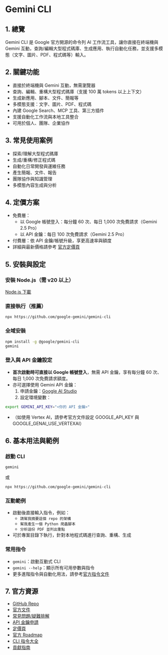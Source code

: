 # Gemini CLI

## 1. 總覽
Gemini CLI 是 Google 官方開源的命令列 AI 工作流工具，讓你直接在終端機與 Gemini 互動，查詢/編輯大型程式碼庫、生成應用、執行自動化任務，並支援多模態（文字、圖片、PDF、程式碼等）輸入。

## 2. 關鍵功能
- 直接於終端機與 Gemini 互動，無需瀏覽器
- 查詢、編輯、重構大型程式碼庫（支援 100 萬 tokens 以上上下文）
- 生成新應用、腳本、文件、簡報等
- 多模態支援：文字、圖片、PDF、程式碼
- 內建 Google Search、MCP 工具、第三方插件
- 支援自動化工作流與本地工具整合
- 可用於個人、團隊、企業協作

## 3. 常見使用案例
- 探索/理解大型程式碼庫
- 生成/重構/修正程式碼
- 自動化日常開發與運維任務
- 產生簡報、文件、報告
- 團隊協作與知識管理
- 多模態內容生成與分析

## 4. 定價方案
- 免費層：
  - 以 Google 帳號登入：每分鐘 60 次、每日 1,000 次免費請求（Gemini 2.5 Pro）
  - 以 API 金鑰：每日 100 次免費請求（Gemini 2.5 Pro）
- 付費層：依 API 金鑰/帳號升級，享更高速率與額度
- 詳細與最新價格請參考 [官方定價頁](https://ai.google.dev/gemini-api/docs/pricing)

## 5. 安裝與設定
### 安裝 Node.js（需 v20 以上）
[Node.js 下載](https://nodejs.org/en/download)

### 直接執行（推薦）
```bash
npx https://github.com/google-gemini/gemini-cli
```

### 全域安裝
```bash
npm install -g @google/gemini-cli
gemini
```

### 登入與 API 金鑰設定
- **首次啟動時可直接以 Google 帳號登入**，無需 API 金鑰，享有每分鐘 60 次、每日 1,000 次免費請求額度。
- 亦可選擇使用 Gemini API 金鑰：
  1. 申請金鑰：[Google AI Studio](https://aistudio.google.com/apikey)
  2. 設定環境變數：
```bash
export GEMINI_API_KEY="<你的 API 金鑰>"
```
- （如使用 Vertex AI，請參考官方文件設定 GOOGLE_API_KEY 與 GOOGLE_GENAI_USE_VERTEXAI）

## 6. 基本用法與範例
### 啟動 CLI
```bash
gemini
```
或
```bash
npx https://github.com/google-gemini/gemini-cli
```

### 互動範例
- 啟動後直接輸入指令，例如：
  - `請幫我摘要這個 repo 的架構`  
  - `幫我產生一個 Python 爬蟲腳本`  
  - `分析這份 PDF 並列出重點`
- 可於專案目錄下執行，針對本地程式碼進行查詢、重構、生成

### 常用指令
- `gemini`：啟動互動式 CLI
- `gemini --help`：顯示所有可用參數與指令
- 更多進階指令與自動化用法，請參考[官方指令文件](https://github.com/google-gemini/gemini-cli/blob/main/docs/cli/commands.md)

## 7. 官方資源
- [GitHub Repo](https://github.com/google-gemini/gemini-cli)
- [官方文件](https://github.com/google-gemini/gemini-cli/blob/main/docs/index.md)
- [常見問題/疑難排解](https://github.com/google-gemini/gemini-cli/blob/main/docs/troubleshooting.md)
- [API 金鑰申請](https://aistudio.google.com/apikey)
- [定價頁](https://ai.google.dev/gemini-api/docs/pricing)
- [官方 Roadmap](https://github.com/google-gemini/gemini-cli/blob/main/ROADMAP.md)
- [CLI 指令大全](https://github.com/google-gemini/gemini-cli/blob/main/docs/cli/commands.md)
- [貢獻指南](https://github.com/google-gemini/gemini-cli/blob/main/CONTRIBUTING.md)
